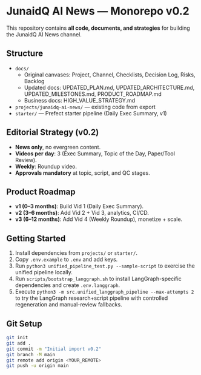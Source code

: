 # JunaidQ AI News — Monorepo v0.2

This repository contains **all code, documents, and strategies** for building the JunaidQ AI News channel.

## Structure
- `docs/`  
  - Original canvases: Project, Channel, Checklists, Decision Log, Risks, Backlog  
  - Updated docs: UPDATED_PLAN.md, UPDATED_ARCHITECTURE.md, UPDATED_MILESTONES.md, PRODUCT_ROADMAP.md  
  - Business docs: HIGH_VALUE_STRATEGY.md  
- `projects/junaidq-ai-news/` — existing code from export  
- `starter/` — Prefect starter pipeline (Daily Exec Summary, v1)

## Editorial Strategy (v0.2)
- **News only**, no evergreen content.
- **Videos per day**: 3 (Exec Summary, Topic of the Day, Paper/Tool Review).
- **Weekly**: Roundup video.
- **Approvals mandatory** at topic, script, and QC stages.

## Product Roadmap
- **v1 (0–3 months)**: Build Vid 1 (Daily Exec Summary).
- **v2 (3–6 months)**: Add Vid 2 + Vid 3, analytics, CI/CD.
- **v3 (6–12 months)**: Add Vid 4 (Weekly Roundup), monetize + scale.

## Getting Started
1. Install dependencies from `projects/` or `starter/`.
2. Copy `.env.example` to `.env` and add keys.
3. Run `python3 unified_pipeline_test.py --sample-script` to exercise the unified pipeline locally.
4. Run `scripts/bootstrap_langgraph.sh` to install LangGraph-specific dependencies and create `.env.langgraph`.
5. Execute `python3 -m src.unified_langgraph_pipeline --max-attempts 2` to try the LangGraph research+script pipeline with controlled regeneration and manual-review fallbacks.


## Git Setup
```bash
git init
git add .
git commit -m "Initial import v0.2"
git branch -M main
git remote add origin <YOUR_REMOTE>
git push -u origin main
```

